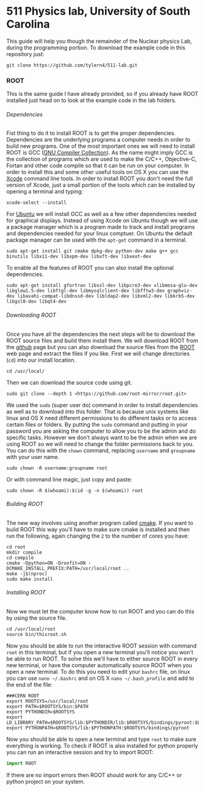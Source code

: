 # 511 Physics lab, University of South Carolina

This guide will help you though the remainder of the Nuclear physics Lab, during the programming portion. To download the example code in this repository just:

    git clone https://github.com/tylern4/511-lab.git

### ROOT

This is the same guide I have already provided, so if you already have ROOT installed just head on to look at the example code in the lab folders.

###### Dependencies

Fist thing to do it to install ROOT is to get the proper dependencies.  Dependencies are the underlying
programs a computer needs in order to build new programs. One of the most important ones we will need
to install ROOT is GCC ([GNU Compiler Collection]). As the name might imply GCC is the collection of
programs which are used to make the C/C++, Objective-C, Fortan and other code compile so that it can
be run on your computer.  In order to install this and some other useful tools on OS X you can use the
[Xcode] command line tools. In order to install ROOT you don't need the full version of Xcode, just a
small portion of the tools which can be installed by opening a terminal and typing:

    xcode-select --install

For [Ubuntu] we will install GCC as well as a few other dependencies needed for graphical displays.
Instead of using Xcode on Ubuntu though we will use a package manager which is a program made
to track and install programs and dependencies needed for your linux comptuer.  On Ubuntu the
default package manager can be used with the `apt-get` command in a terminal.

    sudo apt-get install git cmake dpkg-dev python-dev make g++ gcc binutils libx11-dev libxpm-dev libxft-dev libxext-dev

To enable all the features of ROOT you can also install the optional dependencies.

    sudo apt-get install gfortran libssl-dev libpcre3-dev xlibmesa-glu-dev libglew1.5-dev libftgl-dev libmysqlclient-dev libfftw3-dev graphviz-dev libavahi-compat-libdnssd-dev libldap2-dev libxml2-dev libkrb5-dev libgsl0-dev libqt4-dev

###### Downloading ROOT

Once you have all the dependencies the next steps will be to download the ROOT source files and build
them install them.  We will download ROOT from the [github] page but you can also download the source files
from the [ROOT] web page and extract the files if you like. First we will change directories (`cd`) into our install location.

    cd /usr/local/

Then we can download the source code using git.

    sudo git clone --depth 1 <https://github.com/root-mirror/root.git>

We used the `sudo` (super user do) command in order to install dependencies as well as to download into this folder.
That is because unix systems like linux and OS X need different permissions to do different tasks or to
access certain files or folders.  By putting the `sudo` command and putting in your password you are asking the computer to allow you to be
the admin and do specific tasks. However we don't always want to be the admin when we are using ROOT so we will need to
change the folder permissions back to you.  You can do this with the `chown` command, replacing `username` and `groupname` with your user name.

    sudo chown -R username:groupname root

Or with command line magic, just copy and paste:

    sudo chown -R $(whoami):$(id -g -n $(whoami)) root

###### Building ROOT

The new way involves using another program called [cmake].  If you want to build ROOT this way you'll have to make sure cmake
is installed and then run the following, again changing the `2` to the number of cores you have:

    cd root
    mkdir compile
    cd compile
    cmake -Dpython=ON -Droofit=ON -DCMAKE_INSTALL_PREFIX:PATH=/usr/local/root ..
    make -j$(nproc)
    sudo make install

###### Installing ROOT

Now we must let the computer know how to run ROOT and you can do this by using the source file.

    cd /usr/local/root
    source bin/thisroot.sh

Now you should be able to run the interactive ROOT session with command `root` in this terminal, but if you
open a new terminal you'll notice you won't be able to run ROOT. To solve this we'll have to either source ROOT
in every new terminal, or have the computer automatically source ROOT when you open a new terminal. To do this
you need to edit your `bashrc` file, on linux you can use `nano ~/.bashrc` and on OS X  `nano ~/.bash_profile`
and add to the end of the file:

    ###CERN ROOT
    export ROOTSYS=/usr/local/root
    export PATH=$ROOTSYS/bin:$PATH
    export PYTHONDIR=$ROOTSYS
    export LD_LIBRARY_PATH=$ROOTSYS/lib:$PYTHONDIR/lib:$ROOTSYS/bindings/pyroot:$LD_LIBRARY_PATH
    export PYTHONPATH=$ROOTSYS/lib:$PYTHONPATH:$ROOTSYS/bindings/pyroot

Now you should be able to open a new terminal and type `root` to make sure everything is working. To check if ROOT is also installed
for python properly you can run an interactive session and try to import ROOT:

```python
import ROOT
```

If there are no import errors then ROOT should work for any C/C++ or python project on your system.

[gnu compiler collection]: https://gcc.gnu.org

[xcode]: https://developer.apple.com/xcode/

[ubuntu]: http://www.ubuntu.com

[github]: https://github.com/root-mirror/root

[root]: https://root.cern.ch

[cmake]: https://cmake.org

[previous]: http://tylern4.github.io/InstallRoot-2016/
